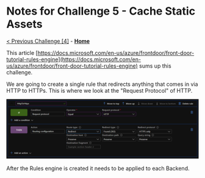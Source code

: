 # Notes for Challenge 5 - Cache Static Assets

 [< Previous Challenge [4]](./Solution04.md) - **[Home](./README.md)**


This article [https://docs.microsoft.com/en-us/azure/frontdoor/front-door-tutorial-rules-engine](https://docs.microsoft.com/en-us/azure/frontdoor/front-door-tutorial-rules-engine) sums up this challenge.  

We are going to create a single rule that redirects anything that comes in via HTTP to HTTPs.  This is where we look at the "Request Protocol" of HTTP.

![](./RuleExample.png)

After the Rules engine is created it needs to be applied to each Backend.